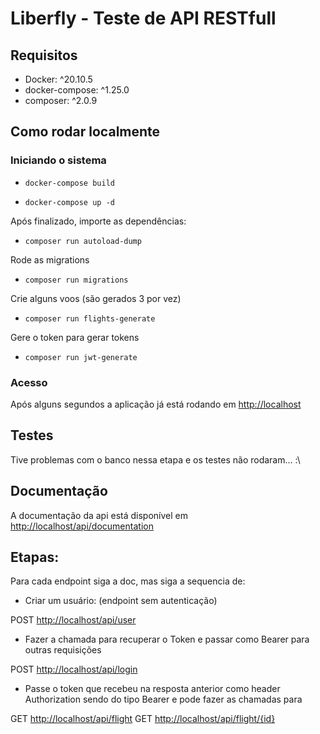 # Liberfly - Teste de API RESTfull

## Requisitos

- Docker: ^20.10.5
- docker-compose: ^1.25.0
- composer: ^2.0.9

## Como rodar localmente

### Iniciando o sistema

- `docker-compose build`

- `docker-compose up -d`

Após finalizado, importe as dependências:

- `composer run autoload-dump`

Rode as migrations

- `composer run migrations`

Crie alguns voos (são gerados 3 por vez)

- `composer run flights-generate`

Gere o token para gerar tokens

- `composer run jwt-generate`

### Acesso

Após alguns segundos a aplicação já está rodando em <http://localhost>

## Testes

Tive problemas com o banco nessa etapa e os testes não rodaram... :\

## Documentação

A documentação da api está disponível em <http://localhost/api/documentation>

## Etapas:

Para cada endpoint siga a doc, mas siga a sequencia de:

- Criar um usuário: (endpoint sem autenticação)

POST <http://localhost/api/user>

- Fazer a chamada para recuperar o Token e passar como Bearer para outras requisições

POST <http://localhost/api/login>

- Passe o token que recebeu na resposta anterior como header Authorization sendo do tipo Bearer e pode fazer as chamadas para

GET <http://localhost/api/flight>
GET <http://localhost/api/flight/{id}>